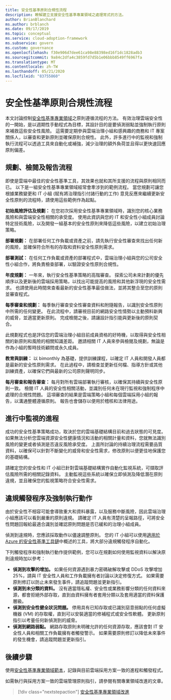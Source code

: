 ```yaml
---
title: 安全性基準原則合規性流程
description: 瞭解建立支援安全性基準專業領域之處理常式的方法。
author: BrianBlanchard
ms.author: brblanch
ms.date: 09/17/2019
ms.topic: conceptual
ms.service: cloud-adoption-framework
ms.subservice: govern
ms.custom: governance
ms.openlocfilehash: f30e906d7dee61ca98e88398ed16f1dc1828adb3
ms.sourcegitcommit: 9a84c2dfa4c3859fd7d5b1e06bbb8549ff6967fa
ms.translationtype: MT
ms.contentlocale: zh-TW
ms.lasthandoff: 05/21/2020
ms.locfileid: "83755860"
---
```

# <a name="security-baseline-policy-compliance-processes"></a>安全性基準原則合規性流程

本文討論控制[安全性基準專業領域](./index.md)之原則遵循流程的方法。 有效治理雲端安全性的一開始，是以週期性手動程式為目標，其設計目的是要偵測弱點並強制執行原則來補救這些安全性風險。 這需要定期參與雲端治理小組和感興趣的商務和 IT 專案關係人，以審查和更新原則並確保原則合規性。 此外，許多進行中的監視和強制執行流程可以透過工具來自動化或補強，減少治理的額外負荷並且得以更快速回應原則偏差。

## <a name="planning-review-and-reporting-processes"></a>規劃、檢閱及報告流程

即使是雲端中最佳的安全性基準工具，其效果也就和其所支援的流程與原則相同而已。 以下是一組安全性基準專業領域經常會牽涉到的範例流程。 當您規劃可讓您根據業務變更和 IT 小組 (賦有將治理指引付諸行動的工作) 意見反應來繼續更新安全性原則的流程時，請使用這些範例作為起點。

**初始風險評估及規劃：** 在您初次採用安全性基準專業領域時，識別您的核心業務風險和與雲端安全性相關的承受度。 使用此資訊與您的 IT 和安全性小組成員討論特定技術風險，以及開發一組基本的安全性原則來降低這些風險，以建立初始治理策略。

**部署規劃：** 在部署任何工作負載或資產之前，請先執行安全性審查來找出任何新的風險，並確保符合所有的存取和資料安全性原則需求。

**部署測試：** 在任何工作負載或資產的部署程式中，雲端治理小組與您的公司安全性小組合作，將負責檢查部署，以驗證安全性原則合規性。

**年度規劃：** 一年來，執行安全性基準策略的高階審查。 探索公司未來計劃的優先順序以及更新後的雲端採用策略，以找出可能提高的風險和其他新浮現的安全性需求。 也請使用此時間來查看最新的安全性基準最佳做法，並將其整合至您的原則並審查程式。

**每季審查和規劃：** 每季執行審查安全性審查資料和附隨報告，以識別安全性原則中所需的任何變更。 在此流程中，請審視目前的網路安全性情勢以主動預料新興的威脅，並適當更新原則。 完成檢閱之後，請讓設計指引能與更新後的原則契合。

此規劃程式也是評估您的雲端治理小組目前成員資格的好時機，以取得與安全性相關的新原則和風險的相關知識差距。 邀請相關 IT 人員來參與檢閱及規劃，無論是作為小組的暫時技術顧問或永久成員。

**教育與訓練：** 以 bimonthly 為基礎，提供訓練課程，以確定 IT 人員和開發人員都是最新的安全性原則需求。 在此過程中，請檢查並更新任何檔、指導方針或其他訓練資產，以確保它們與最新的公司原則聲明同步。

**每月審查和報告審查：** 每月對所有雲端部署執行審核，以確保其持續與安全性原則一致。 檢閱 IT 人員的安全性相關活動，並識別任何未在現行監視和強制程序中處理的合規性問題。 這項審查的結果是雲端策略小組和每個雲端採用小組的報告，以溝通整體遵循原則。 報告也會儲存以便用於稽核和法律用途。

## <a name="processes-for-ongoing-monitoring"></a>進行中監視的進程

成功的安全性基準策略成功，取決於您的雲端基礎結構目前和過去狀態的可見度。 如果無法分析您雲端資源安全性健康情況和活動的相關計量和資料，您就無法識別風險的變更或者偵測是否違反風險承受度。 上面所討論的持續治理流程需要品質資料，以確保可以針對不斷變化的威脅和安全性需求，修改原則以便更佳地保護您的基礎結構。

請確定您的安全性和 IT 小組已針對雲端基礎結構實作自動化監視系統，可擷取評估風險所需的相關記錄資料。 主動監視這些系統以確保立即偵測及降低潛在原則違規，並且確保您的監視策略符合安全性需求。

## <a name="violation-triggers-and-enforcement-actions"></a>違規觸發程序及強制執行動作

由於安全性不相容可能會導致重大和資料暴露，以及服務中斷風險，因此雲端治理小組應該可以看到嚴重的原則違規。 請確定 IT 人員有清楚的呈報路徑，可將安全性問題回報給最適合識別並確認原則問題是否已緩和的治理小組成員。

偵測到違規時，您應該採取動作以儘速調整原則。 您的 IT 小組可以使用[適用於 Azure 的安全性基準工具鏈](./toolchain.md)中概述的工具，將大部分違規觸發程序自動化。

下列觸發程序和強制執行動作提供範例，您可以在規劃如何使用監視資料以解決原則違規時加以參考：

- **偵測到攻擊的增加。** 如果任何資源遇到暴力密碼破解攻擊或 DDoS 攻擊增加 25%，請與 IT 安全性人員和工作負載擁有者討論以決定修復方式。 如果需要原則修訂以防止未來發生事件，請追蹤問題並更新指引。
- **偵測到未分類的資料。** 沒有適當隱私權、安全性或業務影響分類的任何資料來源，都會拒絕外部存取，直到由資料擁有者套用分類以及套用適當的資料保護層級。
- **偵測到安全性健全狀況問題。** 停用具有已知存取或已識別惡意弱點的任何虛擬機器 (VM) 的存取權，直到可以安裝適當的修補程式或安全性軟體。 更新原則指引以考量任何新偵測到的威脅。
- **偵測到網路弱點。** 網路存取原則未明確允許的任何資源存取，應該會對 IT 安全性人員和相關工作負載擁有者觸發警示。 如果需要原則修訂以降低未來事件的發生機會，請追蹤問題並更新指引。

## <a name="next-steps"></a>後續步驟

使用[安全性基準專業領域範本](./template.md)，記錄與目前雲端採用方案一致的進程和觸發程式。

如需執行與採用方案一致的雲端管理原則指引，請參閱有關專業領域改進的文章。

> [!div class="nextstepaction"]
> [安全性基準專業領域改進](./discipline-improvement.md)
